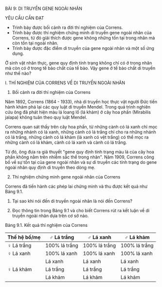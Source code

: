 BÀI 9: DI TRUYỀN GENE NGOÀI NHÂN

YÊU CẦU CẦN ĐẠT
- Trình bày được bối cảnh ra đời thí nghiệm của Correns.
- Trình bày được thí nghiệm chứng minh di truyền gene ngoài nhân của Correns, từ đó giải thích được gene không những tồn tại trong nhân mà còn tồn tại ngoài nhân.
- Trình bày được đặc điểm di truyền của gene ngoài nhân và một số ứng dụng.

Ở sinh vật nhân thực, gene quy định tính trạng không chỉ có ở trong nhân mà còn có ở trong tế bào chất của tế bào. Vậy gene ở tế bào chất di truyền như thế nào?

I. THÍ NGHIỆM CỦA CORRENS VỀ DI TRUYỀN NGOÀI NHÂN

1. Bối cảnh ra đời thí nghiệm của Correns

Năm 1892, Correns (1864 - 1933), nhà di truyền học thực vật người Đức tiến hành khám phá lại các quy luật di truyền Mendel. Trong quá trình nghiên cứu ông đã phát hiện màu lá loang lổ (lá khảm) ở cây hoa phấn (Mirabilis jalapa) không tuân theo quy luật Mendel.

Correns quan sát thấy trên cây hoa phấn, từ những cành có lá xanh chỉ mọc ra những nhánh có lá xanh, những cành có lá trắng chỉ cho ra những nhánh có lá trắng, những cành có lá khảm (lá xanh có vệt trắng) có thể mọc ra những cành có lá khảm, cành có lá xanh và cành có lá trắng.

Từ đó, ông đưa ra giả thuyết "gene quy định tính trạng màu lá của cây hoa phấn không nằm trên nhiễm sắc thể trong nhân". Năm 1909, Correns công bố về sự tồn tại của gene ngoài nhân và sự di truyền các tính trạng do gene ngoài nhân quy định di truyền theo dòng mẹ.

2. Thí nghiệm chứng minh gene ngoài nhân của Correns

Correns đã tiến hành các phép lai chứng minh và thu được kết quả như Bảng 9.1.

1. Tại sao khi nói đến di truyền ngoài nhân là nói đến Correns?

2. Đọc thông tin trong Bảng 9.1 và cho biết Correns rút ra kết luận về di truyền ngoài nhân dựa trên cơ sở nào.

Bảng 9.1. Kết quả thí nghiệm của Correns

| Thế hệ bố/mẹ | ♂ Lá trắng | ♂ Lá xanh | ♂ Lá khảm |
|--------------|------------|-----------|-----------|
| ♀ Lá trắng   | 100% lá trắng | 100% lá trắng | 100% lá trắng |
| ♀ Lá xanh    | 100% lá xanh | 100% lá xanh | 100% lá xanh |
|              | Lá xanh    | Lá xanh    | Lá xanh    |
| ♀ Lá khảm    | Lá trắng   | Lá trắng   | Lá trắng   |
|              | Lá khảm    | Lá khảm    | Lá khảm    |